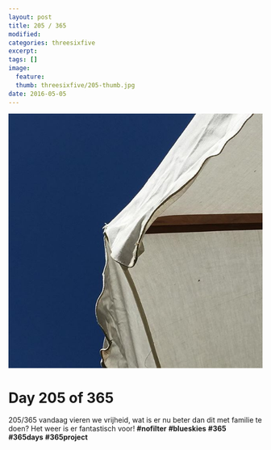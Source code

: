 ```yaml
---
layout: post
title: 205 / 365
modified:
categories: threesixfive
excerpt:
tags: []
image:
  feature: 
  thumb: threesixfive/205-thumb.jpg
date: 2016-05-05
---
```


![205](/images/threesixfive/205.jpg)

# Day 205 of 365

205/365 vandaag vieren we vrijheid, wat is er nu beter dan dit met familie te doen? Het weer is er fantastisch voor! **\#nofilter** **\#blueskies** **\#365** **\#365days** **\#365project**
